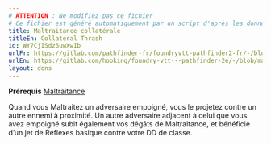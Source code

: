 ```yaml
---
# ATTENTION : Ne modifiez pas ce fichier
# Ce fichier est généré automatiquement par un script d'après les données du module Foundry VTT officiel et de sa traduction
title: Maltraitance collatérale
titleEn: Collateral Thrash
id: WY7CjISdz6uwXwIb
urlFr: https://gitlab.com/pathfinder-fr/foundryvtt-pathfinder2-fr/-/blob/master/data/feats/WY7CjISdz6uwXwIb.htm
urlEn: https://gitlab.com/hooking/foundry-vtt---pathfinder-2e/-/blob/master/packs/data/feats.db/collateral-thrash.json
layout: dons
---
```

**Prérequis** [Maltraitance](maltraitance.md)

Quand vous Maltraitez un adversaire empoigné, vous le projetez contre un autre ennemi à proximité. Un autre adversaire adjacent à celui que vous avez empoigné subit également vos dégâts de Maltraitance, et bénéficie d’un jet de Réflexes basique contre votre DD de classe.
